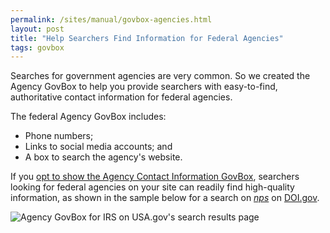 ```yaml
---
permalink: /sites/manual/govbox-agencies.html
layout: post
title: "Help Searchers Find Information for Federal Agencies"
tags: govbox
---
```

Searches for government agencies are very common. So we created the Agency GovBox to help you provide searchers with easy-to-find, authoritative contact information for federal agencies.

The federal Agency GovBox includes:

* Phone numbers;
* Links to social media accounts; and
* A box to search the agency's website.

If you [opt to show the Agency Contact Information GovBox](/sites/manual/display-overview.html), searchers looking for federal agencies on your site can readily find high-quality information, as shown in the sample below for a search on [*nps*](http://search.usa.gov/search?affiliate=doi.gov&query=nps) on [DOI.gov](http://www.doi.gov).

![Agency GovBox for IRS on USA.gov's search results page](https://9fddeb862c037f6d2190-f1564c64756a8cfee25b6b19953b1d23.ssl.cf2.rackcdn.com/govbox-agency.png)
